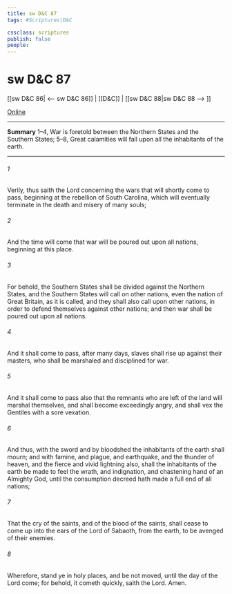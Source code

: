```yaml
---
title: sw D&C 87
tags: #Scriptures\D&C

cssclass: scriptures
publish: false
people:
---
```


# sw D&C 87
[[sw D&C 86| <-- sw D&C 86]] | [[D&C]] | [[sw D&C 88|sw D&C 88 --> ]]

[Online](https://churchofjesuschrist.org/study/scriptures/dc-testament/dc/87?lang=eng)

---
__Summary__
1–4, War is foretold between the Northern States and the Southern States; 5–8, Great calamities will fall upon all the inhabitants of the earth.

---
###### 1 
Verily, thus saith the Lord concerning the wars that will shortly come to pass, beginning at the rebellion of South Carolina, which will eventually terminate in the death and misery of many souls;

###### 2 
And the time will come that war will be poured out upon all nations, beginning at this place.

###### 3 
For behold, the Southern States shall be divided against the Northern States, and the Southern States will call on other nations, even the nation of Great Britain, as it is called, and they shall also call upon other nations, in order to defend themselves against other nations; and then war shall be poured out upon all nations.

###### 4 
And it shall come to pass, after many days, slaves shall rise up against their masters, who shall be marshaled and disciplined for war.

###### 5 
And it shall come to pass also that the remnants who are left of the land will marshal themselves, and shall become exceedingly angry, and shall vex the Gentiles with a sore vexation.

###### 6 
And thus, with the sword and by bloodshed the inhabitants of the earth shall mourn; and with famine, and plague, and earthquake, and the thunder of heaven, and the fierce and vivid lightning also, shall the inhabitants of the earth be made to feel the wrath, and indignation, and chastening hand of an Almighty God, until the consumption decreed hath made a full end of all nations;

###### 7 
That the cry of the saints, and of the blood of the saints, shall cease to come up into the ears of the Lord of Sabaoth, from the earth, to be avenged of their enemies.

###### 8 
Wherefore, stand ye in holy places, and be not moved, until the day of the Lord come; for behold, it cometh quickly, saith the Lord. Amen.

